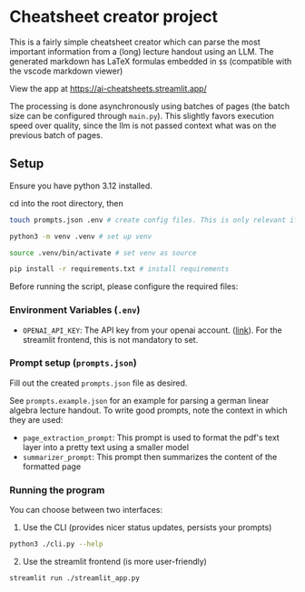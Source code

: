 # Cheatsheet creator project
This is a fairly simple cheatsheet creator which can parse the most important information from a (long) lecture handout using an LLM. The generated markdown has LaTeX formulas embedded in `$`s (compatible with the vscode markdown viewer)

View the app at https://ai-cheatsheets.streamlit.app/

The processing is done asynchronously using batches of pages (the batch size can be configured through `main.py`). This slightly favors execution speed over quality, since the llm is not passed context what was on the previous batch of pages.   


## Setup
Ensure you have python 3.12 installed.

cd into the root directory, then
```bash
touch prompts.json .env # create config files. This is only relevant if you want to use the cli.
```
```bash
python3 -m venv .venv # set up venv
```
```bash
source .venv/bin/activate # set venv as source
```
```bash
pip install -r requirements.txt # install requirements
```
Before running the script, please configure the required files:

### Environment Variables (`.env`)
- `OPENAI_API_KEY`: The API key from your openai account. ([link](https://platform.openai.com/api-keys)). 
For the streamlit frontend, this is not mandatory to set.

### Prompt setup (`prompts.json`)
Fill out the  created `prompts.json` file as desired. 

See `prompts.example.json` for an example for parsing a german linear algebra lecture handout.
To write good prompts, note the context in which they are used:
- `page_extraction_prompt`: This prompt is used to format the pdf's text layer into a pretty text using a smaller model
- `summarizer_prompt`: This prompt then summarizes the content of the formatted page


### Running the program
You can choose between two interfaces:
1. Use the CLI (provides nicer status updates, persists your prompts)
```bash
python3 ./cli.py --help
```

2. Use the streamlit frontend (is more user-friendly)
```bash
streamlit run ./streamlit_app.py
```
